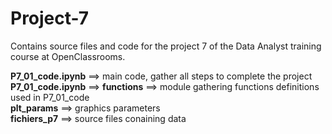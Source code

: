 # Project-7
Contains source files and code for the project 7 of the Data Analyst training course at OpenClassrooms.

**P7_01_code.ipynb** ==> main code, gather all steps to complete the project <br>
**P7_01_code.ipynb** ==>
**functions** ==> module gathering functions definitions used in P7_01_code <br>
**plt_params** ==> graphics parameters <br>
**fichiers_p7** ==> source files conaining data
